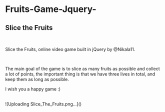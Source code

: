 # Fruits-Game-Jquery-


<h2>Slice the Fruits</h2>
<br/>
<p>Slice the Fruits, online video game built in jQuery by @Nikala11.</p>
<br/>
<p>The main goal of the game is to slice as many fruits as possible and collect a lot of points, the important thing is that we have three lives in total, and keep them as long as possible.</p>
<p>I wish you a happy game :)</p>
<br>
![Uploading Slice_The_Fruits.png…]()
